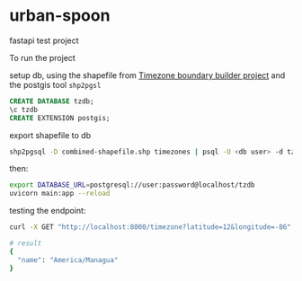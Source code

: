 # urban-spoon
fastapi test project

To run the project 

setup db, using the shapefile from [Timezone boundary builder project](https://github.com/evansiroky/timezone-boundary-builder/releases/) and the postgis tool `shp2pgsl`
```sql
CREATE DATABASE tzdb;
\c tzdb
CREATE EXTENSION postgis;
```
export shapefile to db
```bash
shp2pgsql -D combined-shapefile.shp timezones | psql -U <db user> -d tzdb
```
then:

```bash
export DATABASE_URL=postgresql://user:password@localhost/tzdb
uvicorn main:app --reload
```
testing the endpoint:
```bash
curl -X GET "http://localhost:8000/timezone?latitude=12&longitude=-86" -H  "accept: application/json"

# result
{
  "name": "America/Managua"
}
```
